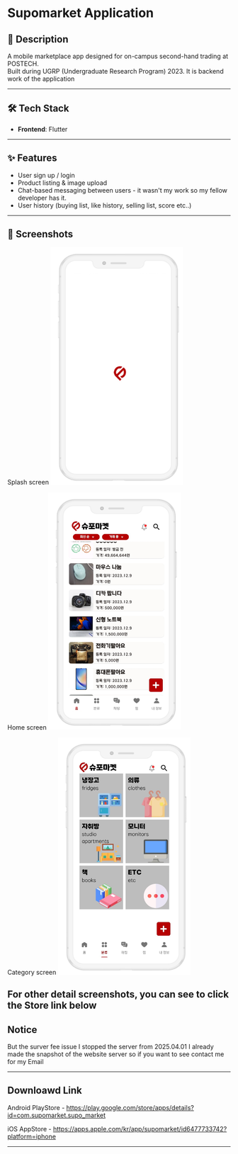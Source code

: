 # Supomarket Application

## 📌 Description

A mobile marketplace app designed for on-campus second-hand trading at POSTECH.  
Built during UGRP (Undergraduate Research Program) 2023.
It is backend work of the application

---

## 🛠️ Tech Stack
- **Frontend**: Flutter

---

## ✨ Features
- User sign up / login
- Product listing & image upload
- Chat-based messaging between users - it wasn't my work so my fellow developer has it.
- User history (buying list, like history, selling list, score etc..)

---

## 📸 Screenshots 
Splash screen
<img src="screenshots/splash.png" width="300"/>

Home screen
<img src="screenshots/home.png" width="300"/>  

Category screen
<img src="screenshots/category.png" width="300"/>

For other detail screenshots, you can see to click the Store link below
---

## Notice  
But the surver fee issue I stopped the server from 2025.04.01
I already made the snapshot of the website server so if you want to see contact me for my Email

---

 
## Downloawd Link 
Android PlayStore - https://play.google.com/store/apps/details?id=com.supomarket.supo_market

iOS AppStore - https://apps.apple.com/kr/app/supomarket/id6477733742?platform=iphone

---
